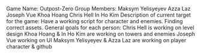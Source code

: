 Game Name:
  Outpost-Zero
Group Members:
  Maksym Yelisyeyev
  Azza Laz
  Joseph Vue
  Khoa Hoang
  Chris Hell
  In Ho Kim
Description of current target for the game:
  Have a working script for character and enemies. Finding correct assets.
General goals for each person:
  Chris Hell is working on level design
  Khoa Hoang & In Ho Kim are working on towers and enemies
  Joseph Vue working on UI
  Maksym Yelisyeyev & Azza Laz are working on player character & github
